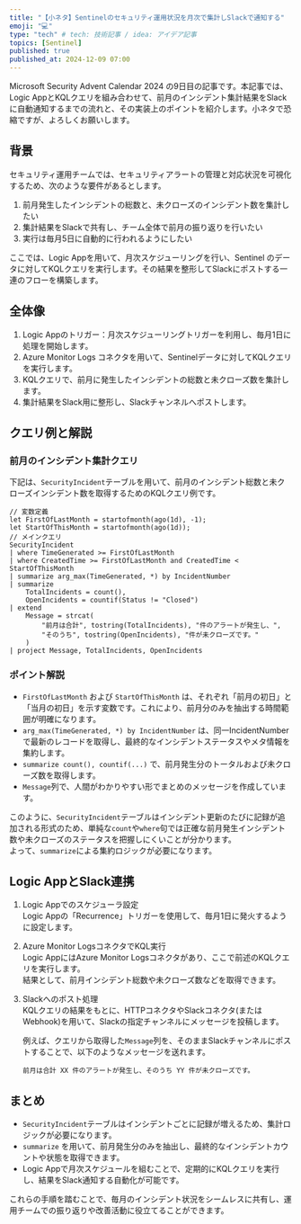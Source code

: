 ```yaml
---
title: "【小ネタ】Sentinelのセキュリティ運用状況を月次で集計しSlackで通知する"
emoji: "💻" 
type: "tech" # tech: 技術記事 / idea: アイデア記事
topics: [Sentinel] 
published: true
published_at: 2024-12-09 07:00
---
```


Microsoft Security Advent Calendar 2024 の9日目の記事です。本記事では、Logic AppとKQLクエリを組み合わせて、前月のインシデント集計結果をSlackに自動通知するまでの流れと、その実装上のポイントを紹介します。小ネタで恐縮ですが、よろしくお願いします。

## 背景

セキュリティ運用チームでは、セキュリティアラートの管理と対応状況を可視化するため、次のような要件があるとします。

1. 前月発生したインシデントの総数と、未クローズのインシデント数を集計したい
2. 集計結果をSlackで共有し、チーム全体で前月の振り返りを行いたい
3. 実行は毎月5日に自動的に行われるようにしたい

ここでは、Logic Appを用いて、月次スケジューリングを行い、Sentinel のデータに対してKQLクエリを実行します。その結果を整形してSlackにポストする一連のフローを構築します。

## 全体像

1. Logic Appのトリガー：月次スケジューリングトリガーを利用し、毎月1日に処理を開始します。
2. Azure Monitor Logs コネクタを用いて、Sentinelデータに対してKQLクエリを実行します。
3. KQLクエリで、前月に発生したインシデントの総数と未クローズ数を集計します。
4. 集計結果をSlack用に整形し、Slackチャンネルへポストします。

## クエリ例と解説

### 前月のインシデント集計クエリ

下記は、`SecurityIncident`テーブルを用いて、前月のインシデント総数と未クローズインシデント数を取得するためのKQLクエリ例です。

```kql
// 変数定義
let FirstOfLastMonth = startofmonth(ago(1d), -1);
let StartOfThisMonth = startofmonth(ago(1d));
// メインクエリ
SecurityIncident
| where TimeGenerated >= FirstOfLastMonth
| where CreatedTime >= FirstOfLastMonth and CreatedTime < StartOfThisMonth
| summarize arg_max(TimeGenerated, *) by IncidentNumber
| summarize
    TotalIncidents = count(),
    OpenIncidents = countif(Status != "Closed")
| extend
    Message = strcat(
        "前月は合計", tostring(TotalIncidents), "件のアラートが発生し、",
        "そのうち", tostring(OpenIncidents), "件が未クローズです。"
    )
| project Message, TotalIncidents, OpenIncidents
```

### ポイント解説

- `FirstOfLastMonth` および `StartOfThisMonth` は、それぞれ「前月の初日」と「当月の初日」を示す変数です。これにより、前月分のみを抽出する時間範囲が明確になります。
- `arg_max(TimeGenerated, *) by IncidentNumber` は、同一IncidentNumberで最新のレコードを取得し、最終的なインシデントステータスやメタ情報を集約します。
- `summarize count(), countif(...)` で、前月発生分のトータルおよび未クローズ数を取得します。
- `Message`列で、人間がわかりやすい形でまとめのメッセージを作成しています。

このように、`SecurityIncident`テーブルはインシデント更新のたびに記録が追加される形式のため、単純な`count`や`where`句では正確な前月発生インシデント数や未クローズのステータスを把握しにくいことが分かります。  
よって、`summarize`による集約ロジックが必要になります。

## Logic AppとSlack連携

1. Logic Appでのスケジューラ設定  
   Logic Appの「Recurrence」トリガーを使用して、毎月1日に発火するように設定します。

2. Azure Monitor LogsコネクタでKQL実行  
   Logic AppにはAzure Monitor Logsコネクタがあり、ここで前述のKQLクエリを実行します。  
   結果として、前月インシデント総数や未クローズ数などを取得できます。

3. Slackへのポスト処理  
   KQLクエリの結果をもとに、HTTPコネクタやSlackコネクタ(またはWebhook)を用いて、Slackの指定チャンネルにメッセージを投稿します。

   例えば、クエリから取得した`Message`列を、そのままSlackチャンネルにポストすることで、以下のようなメッセージを送れます。

   ```
   前月は合計 XX 件のアラートが発生し、そのうち YY 件が未クローズです。
   ```

## まとめ

- `SecurityIncident`テーブルはインシデントごとに記録が増えるため、集計ロジックが必要になります。
- `summarize` を用いて、前月発生分のみを抽出し、最終的なインシデントカウントや状態を取得できます。
- Logic Appで月次スケジュールを組むことで、定期的にKQLクエリを実行し、結果をSlack通知する自動化が可能です。

これらの手順を踏むことで、毎月のインシデント状況をシームレスに共有し、運用チームでの振り返りや改善活動に役立てることができます。

